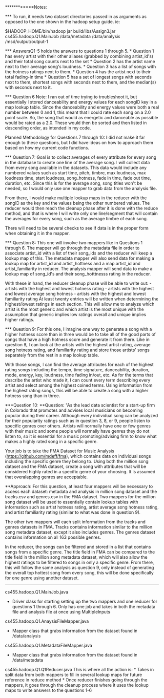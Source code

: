 ************Notes:

*** To run, it needs two dataset directories passed in as arguments as opposed to the one shown in the hadoop setup guide. ie:
 
$HADOOP_HOME/bin/hadoop jar build/libs/Assign3.jar cs455.hadoop.Q1.MainJob /data/metadata /data/analysis /msd/output/output-1

*** AnswersQ1-5 holds the answers to questions 1 through 5. 
	* Question 1 has every artist with their other aliases (grabbed by combining artist_id's) and their total song counts next to the set
	* Question 2 has the artist name next to their average song's loudness.
	* Question 3 has a list of songs with the hotness ratings next to them.
	* Question 4 has the artist next to their total fading-in time
	* Question 5 has a set of longest songs with seconds next to them, shortest songs with seconds next to them, and the median(s) with seconds next to it.

*** Question 6 Note:
I ran out of time trying to troubleshoot it, but essentially I stored danceability and energy values for each songID key in a map lookup table. Since the danceability and energy values were both a real number between 0 and 1, this meant that I could rate each song on a 2.0 point scale. So, the song that would as energetic and danceable as possible would be rated as a 2.0. These would then be sorted and then listed in descending order, as intended in my code.

Planned Methodology for Questions 7 through 10:
I did not make it far enough to these questions, but I did have ideas on how to approach them based on how my current code functions.

*** Question 7: 
Goal is to collect averages of every attribute for every song in the database to create one line of the average song. I will collect data from every song available in the datasets. This data would include any numbered values such as start time, pitch, timbre, max loudness, max loudness time, start loudness, song_hotness, fade in time, fade out time, duration, etc. Since this is for the average song, song titles won't be needed, so I would only use one mapper to grab data from the analysis file. 

From there, I would make multiple lookup maps in the reducer with the songID as the key and the values being the other numbered values. The reducer would then reach the cleanup phase after it is done with the reduce method, and that is where I will write only one line/segment that will contain the averages for every song, such as the average timbre of each song. 

There will need to be several checks to see if data is in the proper form when obtaining it in the mapper.

*** Question 8: 
This one will involve two mappers like in Questions 1 through 6. The mapper will go through the metadata file in order to associate artist_id with a list of their song_ids and the reducer will keep a lookup map of this. The metadata mapper will also send data for making a lookup map for artist_id and artist_hottness and a map artist_id and artist_familiarity in reducer. The analysis mapper will send data to make a lookup map of song_id's and their song_hotttnesss rating in the reducer.

With these in hand, the reducer cleanup phase will be able to write out:
	- artists with the highest and lowest hotness rating
	- artists with the highest and lowest average song hotness
	- artists with the highest and lowest familiarity rating
At least twenty entries will be written when determining the highest/lowest ratings in each section. This will allow me to analyze which artist is the most generic and which artist is the most unique with the assumption that generic implies low ratings overall and unique implies higher ratings.

*** Question 9:
For this one, I imagine one way to generate a song with a higher hotness score than in three would be to take all of the good parts of songs that have a high hotness score and generate it from there. Like in question 8, I can look at the artists with the highest artist rating, average song hotness rating, and familiarity rating and store those artists' songs separately from the rest in a map lookup table. 

With those songs, I can find the average attributes for each of the highest rating songs including the tempo, time signature, danceability, duration, mode, energy, key, loudness, time fading in/out, etc. As for the terms that describe the artist who made it, I can count every term describing every artist and select among the highest coined terms. Using information from the highest rating songs, this will be able to create a song with a higher hotness song than in three. 

***Question 10:
**Question: "As the lead data scientist for a start-up firm in Colorado that promotes and advises local musicians on becoming popular during their career. Although every individual song can be analyzed for their popularity ratings such as in question 3, 8, or 9, people listen to specific genres over others. Artists will normally have one or few genres with their music and some people will normally have genres they do not listen to, so it is essential for a music promoting/advising firm to know what makes a highly rated song in a specific genre. 

Your job is to take the FMA Dataset for Music Analysis (https://github.com/mdeff/fma), which contains data on individual songs including the specific genre they belong to. Using both the million song dataset and the FMA dataset, create a song with attributes that will be considered highly rated in a specific genre of your choosing. It is assumed that overalapping genres are acceptable.

**Approach: For this question, at least four mappers will be necessary to access each dataset: metadata and analysis in million song dataset and the tracks.csv and genres.csv in the FMA dataset. Two mappers for the million song dataset will be used to essentially contain lookup tables with information such as artist hotness rating, artist average song hotness rating, and artist familiarity rating (similar to what was done in question 9). 

The other two mappers will each split information from the tracks and genres datasets in FMA. Tracks contains information similar to the million song metadata dataset, except it also includes genres. The genres dataset contains information on all 163 possible genres. 

In the reducer, the songs can be filtered and stored in a list that contains songs from a specific genre. The title field in FMA can be compared to the title field in the million song metadata dataset, which will also allow the highest ratings to be filtered to songs in only a specific genre. From there, this will follow the same analysis as question 9, only instead of generating the overall top hottest song from every song, this will be done specifically for one genre using another dataset. 

----------------------------------------------------

cs455.hadoop.Q1.MainJob.java
* Driver class for starting setting up the two mappers and one reducer for questions 1 through 6. Only has one job and takes in both the metadata file and analysis file at once using MultipleInputs

cs455.hadoop.Q1.AnaysisFileMapper.java
* Mapper class that grabs information from the dataset found in /data/analysis

cs455.hadoop.Q1.MetadataFileMapper.java
* Mapper class that grabs information from the dataset found in /data/metadata

cs455.hadoop.Q1.Q1Reducer.java
This is where all the action is:
	* Takes in split data from both mappers to fill in several lookup maps for future reference in reduce method
	* Once reducer finishes going through the mappers, it goes through the cleanup process where it
uses the lookup maps to write answers to the questions 1-6

